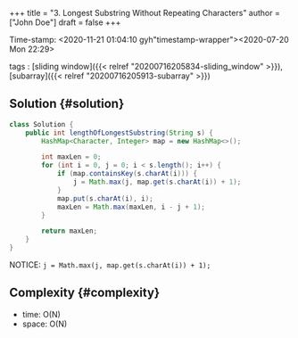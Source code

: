 +++
title = "3. Longest Substring Without Repeating Characters"
author = ["John Doe"]
draft = false
+++

Time-stamp: <2020-11-21 01:04:10 gyh"timestamp-wrapper"><span class="timestamp">&lt;2020-07-20 Mon 22:29&gt;</span></span>

tags
: [sliding window]({{< relref "20200716205834-sliding_window" >}}), [subarray]({{< relref "20200716205913-subarray" >}})


## Solution {#solution}

```java
class Solution {
    public int lengthOfLongestSubstring(String s) {
        HashMap<Character, Integer> map = new HashMap<>();

        int maxLen = 0;
        for (int i = 0, j = 0; i < s.length(); i++) {
            if (map.containsKey(s.charAt(i))) {
                j = Math.max(j, map.get(s.charAt(i)) + 1);
            }
            map.put(s.charAt(i), i);
            maxLen = Math.max(maxLen, i - j + 1);
        }

        return maxLen;
    }
}
```

NOTICE: `j = Math.max(j, map.get(s.charAt(i)) + 1);`


## Complexity {#complexity}

-   time:  O(N)
-   space: O(N)
